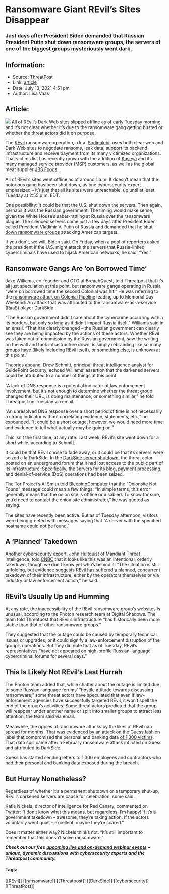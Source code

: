 # Ransomware Giant REvil’s Sites Disappear
### Just days after President Biden demanded that Russian President Putin shut down ransomware groups, the servers of one of the biggest groups mysteriously went dark.

## Information:
+ Source: ThreatPost
+ Link: [article](https://kasperskycontenthub.com/threatpost-global/?p=167745)
+ Date: July 13, 2021  4:51 pm
+ Author: Lisa Vaas


## Article:
![](https://media.threatpost.com/wp-content/uploads/sites/103/2021/06/03084327/ransomware-e1622724224226.jpeg)
All of REvil’s Dark Web sites slipped offline as of early Tuesday morning, and it’s not clear whether it’s due to the ransomware gang getting busted or whether the threat actors did it on purpose.


The [REvil](https://threatpost.com/revil-apple-ransomware-pay-off/165570/) ransomware operation, a.k.a. [Sodinokibi](https://threatpost.com/sodinokibi-ransomware-now-scans-networks-for-pos-systems/156855/), uses both clear web and Dark Web sites to negotiate ransoms, leak data, support its backend infrastructure and receive payment from its many victimized organizations. That victims list has recently grown with the addition of [Kaseya](https://threatpost.com/kaseya-patches-zero-days-revil-attacks/167670/) and its many managed service provider (MSP) customers, as well as the global meat supplier [JBS Foods](https://threatpost.com/jbs-paid-11m/166767/),


All of REvil’s sites went offline as of around 1 a.m. It doesn’t mean that the notorious gang has been shut down, as one cybersecurity expert emphasized – it’s just that all its sites were unreachable, up until at least Tuesday at 2:55 p.m. EDT.


One possibility: It could be that the U.S. shut down the servers. Then again, perhaps it was the Russian government. The timing would make sense, given the White House’s saber-rattling at Russia over the ransomware plague. The silenced servers come just a few days after President Biden called President Vladimir V. Putin of Russia and demanded that he [shut down ransomware groups](https://www.nytimes.com/2021/07/09/us/politics/biden-putin-ransomware-russia.html) attacking American targets.



If you don’t, we will, Biden said. On Friday, when a pool of reporters asked the president if the U.S. might attack the servers that Russia-linked cybercriminals have used to hijack American networks, he said, “Yes.”


Ransomware Gangs Are ‘on Borrowed Time’
---------------------------------------


Jake Williams, co-founder and CTO at BreachQuest, told Threatpost that it’s all just speculation at this point, but ransomware gangs operating in Russia “were on borrowed time the second Colonial was hit.” He was referring to the [ransomware attack on Colonial Pipeline](https://threatpost.com/pipeline-crippled-ransomware/165963/) leading up to Memorial Day Weekend: An attack that was attributed to the ransomware-as-a-service (RaaS) player DarkSide.


“The Russian government didn’t care about the cybercrime occurring within its borders, but only so long as it didn’t impact Russia itself,” Williams said in an email. “That has clearly changed – the Russian government can clearly see they are being impacted by the actions of these actors. Whether REvil was taken out of commission by the Russian government, saw the writing on the wall and took infrastructure down, is simply rebranding like so many groups have (likely including REvil itself), or something else, is unknown at this point.”


Theories abound. Drew Schmitt, principal threat intelligence analyst for GuidePoint Security, echoed Williams’ assertion that the darkened servers could be attributed to a number of things at this point.


“A lack of DNS response is a potential indicator of law enforcement involvement, but it’s not enough to determine whether the threat group changed their URL, is doing maintenance, or something similar,” he told Threatpost on Tuesday via email.


“An unresolved DNS response over a short period of time is not necessarily a strong indicator without correlating evidence, statements, etc.,” he expounded. “It could be a short outage, however, we would need more time and evidence to tell what actually may be going on.”


This isn’t the first time, at any rate: Last week, REvil’s site went down for a short while, according to Schmitt.


It could be that REvil chose to fade away, or it could be that its servers were seized a la DarkSide. In the [DarkSide server shutdown](https://threatpost.com/darksides-servers-shutdown/166187/), the threat actor posted on an underground forum that it had lost access to the public part of its infrastructure: Specifically, the servers for its blog, payment processing and denial-of-service (DoS) operations had been seized.


The Tor Project’s Al Smith told [BleepingComputer](https://www.bleepingcomputer.com/news/security/revil-ransomware-gangs-web-sites-mysteriously-shut-down/) that the “Onionsite Not Found” message could mean a few things: “In simple terms, this error generally means that the onion site is offline or disabled. To know for sure, you’d need to contact the onion site administrator,” he was quoted as saying.


The sites have recently been active. But as of Tuesday afternoon, visitors were being greeted with messages saying that “A server with the specified hostname could not be found.”


A ‘Planned’ Takedown
--------------------


Another cybersecurity expert, John Hultquist of Mandiant Threat Intelligence, told [CNBC](https://www.cnbc.com/2021/07/13/multiple-revil-ransomware-sites-are-down-on-the-darkweb-.html) that it looks like this was an intentional, orderly takedown, though we don’t know yet who’s behind it: “The situation is still unfolding, but evidence suggests REvil has suffered a planned, concurrent takedown of their infrastructure, either by the operators themselves or via industry or law enforcement action,” he said.


REvil’s Usually Up and Humming
------------------------------


At any rate, the inaccessibility of the REvil ransomware group’s websites is unusual, according to the Photon research team at Digital Shadows. The team told Threatpost that REvil’s infrastructure “has historically been more stable than that of other ransomware groups.”


They suggested that the outage could be caused by temporary technical issues or upgrades, or it could signify a law-enforcement disruption of the group’s operations. But they did note that as of Tuesday, REvil’s representatives “have not appeared on high-profile Russian-language cybercriminal forums for several days.”


This Is Likely Not REvil’s Last Hurrah
--------------------------------------


The Photon team added that, while chatter about the outage is limited due to some Russian-language forums’ “hostile attitude towards discussing ransomware,” some threat actors have speculated that even if law-enforcement agencies have successfully targeted REvil, it won’t spell the end of the group’s activities. Some threat actors predicted that the group will reappear under another name or split into smaller groups to attract less attention, the team said via email.


Meanwhile, the ripples of ransomware attacks by the likes of REvil can spread for months. That was evidenced by an attack on the Guess fashion label that compromised the personal and banking data [of 1,300 victims](https://threatpost.com/guess-fashion-data-loss-ransomware/167754/). That data spill came after a February ransomware attack inflicted on Guess and attributed to DarkSide.


Guess has started sending letters to 1,300 employees and contractors who had their personal and banking data exposed during the breach.


But Hurray Nonetheless?
-----------------------


Regardless of whether it’s a permanent shutdown or a temporary shut-up, REvil’s darkened servers are cause for celebration, some said.


Katie Nickels, director of intelligence for Red Canary, commented on Twitter: “I don’t know what this means, but regardless, I’m happy! If it’s a government takedown – awesome, they’re taking action. If the actors voluntarily went quiet – excellent, maybe they’re scared.”


Does it matter either way? Nickels thinks not: “It’s still important to remember that this doesn’t solve ransomware.”


***Check out our free*** [***upcoming live and on-demand webinar events***](https://threatpost.com/category/webinars/) ***– unique, dynamic discussions with cybersecurity experts and the Threatpost community.***




#### Tags:
[[REvil]] [[ransomware]] [[Threatpost]] [[DarkSide]] [[cybersecurity]] [[ThreatPost]]
